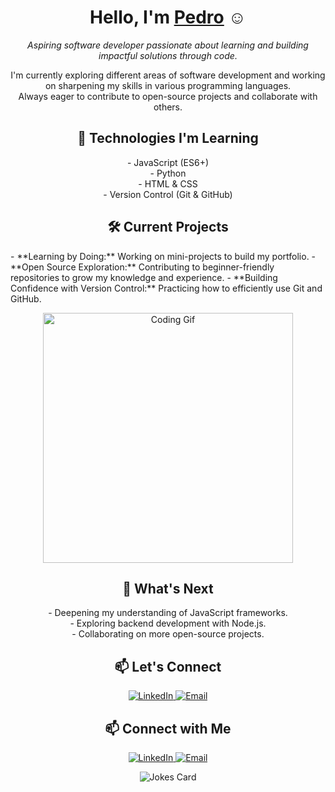 <!-- Introduction -->
<h1 align="center">Hello, I'm <a href="https://github.com/pedroalves-dv">Pedro</a> ☺</h1>

<p align="center">
  <em>Aspiring software developer passionate about learning and building impactful solutions through code.</em>
</p>

<!-- Short Overview of What You're Doing -->
<p align="center">
  I'm currently exploring different areas of software development and working on sharpening my skills in various programming languages.
  <br>
  Always eager to contribute to open-source projects and collaborate with others.
</p>

<!-- Skills/Technologies Section -->
<h2 align="center">🔧 Technologies I'm Learning</h2>
<p align="center">
  - JavaScript (ES6+)<br>
  - Python<br>
  - HTML & CSS<br>
  - Version Control (Git & GitHub)
</p>

<!-- Projects or Goals Section -->
<h2 align="center">🛠️ Current Projects</h2>
- **Learning by Doing:** Working on mini-projects to build my portfolio.
- **Open Source Exploration:** Contributing to beginner-friendly repositories to grow my knowledge and experience.
- **Building Confidence with Version Control:** Practicing how to efficiently use Git and GitHub.

<!-- Optional Image or Illustration -->
<p align="center">
  <img src="https://media.giphy.com/media/LmNwrBhejkK9EFP504/giphy.gif" width="400" alt="Coding Gif">
</p>

<!-- What I'm Looking Forward to -->
<h2 align="center">🌱 What's Next</h2>
<p align="center">
  - Deepening my understanding of JavaScript frameworks.<br>
  - Exploring backend development with Node.js.<br>
  - Collaborating on more open-source projects.
</p>

<!-- Connect with Me Section -->
<h2 align="center">📫 Let's Connect</h2>
<p align="center">
  <a href="https://linkedin.com/in/YOUR-LINKEDIN-USERNAME">
    <img src="https://img.shields.io/badge/LinkedIn-blue?style=flat&logo=linkedin&logoColor=white" alt="LinkedIn">
  </a>
  <a href="mailto:your-email@example.com">
    <img src="https://img.shields.io/badge/Email-blue?style=flat&logo=gmail&logoColor=white" alt="Email">
  </a>
</p>

<!-- Contact Information Section -->
<h2 align="center">📫 Connect with Me</h2>
<p align="center">
  <a href="https://linkedin.com/in/YOUR-LINKEDIN-USERNAME">
    <img src="https://img.shields.io/badge/LinkedIn-blue?style=flat&logo=linkedin&logoColor=white" alt="LinkedIn">
  </a>
  <a href="mailto:your-email@example.com">
    <img src="https://img.shields.io/badge/Email-blue?style=flat&logo=gmail&logoColor=white" alt="Email">
  </a>
  <!-- Add more social links as needed -->
</p>

<!-- Footer with Fun Quote or Message -->
<p align="center">
  <img src="https://readme-jokes.vercel.app/api?hideBorder&theme=tokyonight" alt="Jokes Card">
</p>
